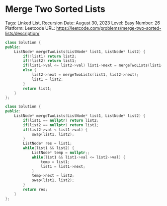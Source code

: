 # Merge Two Sorted Lists

Tags: Linked List, Recursion
Date: August 30, 2023
Level: Easy
Number: 26
Platform: Leetcode
URL: https://leetcode.com/problems/merge-two-sorted-lists/description/

```cpp
class Solution {
public:
    ListNode* mergeTwoLists(ListNode* list1, ListNode* list2) {
        if(!list1) return list2;
        if(!list2) return list1;
        if(list1->val <= list2->val) list1->next = mergeTwoLists(list1->next, list2);
        else {
            list2->next = mergeTwoLists(list1, list2->next);
            list1 = list2;
        }
        return list1;
    }
};
```

```cpp
class Solution {
public:
    ListNode* mergeTwoLists(ListNode* list1, ListNode* list2) {
        if(list1 == nullptr) return list2;
        if(list2 == nullptr) return list1;
        if(list2->val < list1->val) {
            swap(list1, list2);
        }
        ListNode* res = list1;
        while(list1 && list2) {
            ListNode* temp = nullptr;;
            while(list1 && list1->val <= list2->val) {
                temp = list1;
                list1 = list1->next;
            }
            temp->next = list2;
            swap(list1, list2);
        }
        return res;
    }
};
```